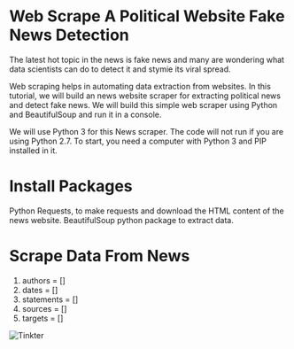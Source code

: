 # Web Scrape A Political Website Fake News Detection 

The latest hot topic in the news is fake news and many are wondering what data scientists can do to detect it and stymie its viral spread.

Web scraping helps in automating data extraction from websites. In this tutorial, we will build an news website scraper for extracting political news and detect fake news. We will build this simple web scraper using Python and BeautifulSoup and run it in a console.

We will use Python 3 for this News scraper. The code will not run if you are using Python 2.7. To start, you need a computer with Python 3 and PIP installed in it.

# Install Packages
Python Requests, to make requests and download the HTML content of the news website.
BeautifulSoup python package to extract data.

# Scrape Data From News 
1. authors = []
2. dates = []
3. statements = []
4. sources = []
5. targets = []

![Tinkter](https://i.ytimg.com/vi/7T-p335Mvaw/hqdefault.jpg)
